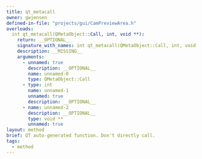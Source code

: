 ```yaml
---
title: qt_metacall
owner: gwjensen
defined-in-file: "projects/gui/CamPreviewArea.h"
overloads:
  int qt_metacall(QMetaObject::Call, int, void **):
    return: __OPTIONAL__
    signature_with_names: int qt_metacall(QMetaObject::Call, int, void **)
    description: __MISSING__
    arguments:
      - unnamed: true
        description: __OPTIONAL__
        name: unnamed-0
        type: QMetaObject::Call
      - type: int
        name: unnamed-1
        unnamed: true
        description: __OPTIONAL__
      - name: unnamed-2
        description: __OPTIONAL__
        type: void **
        unnamed: true
layout: method
brief: QT auto-generated function. Don't directly call.
tags:
  - method
---
```

